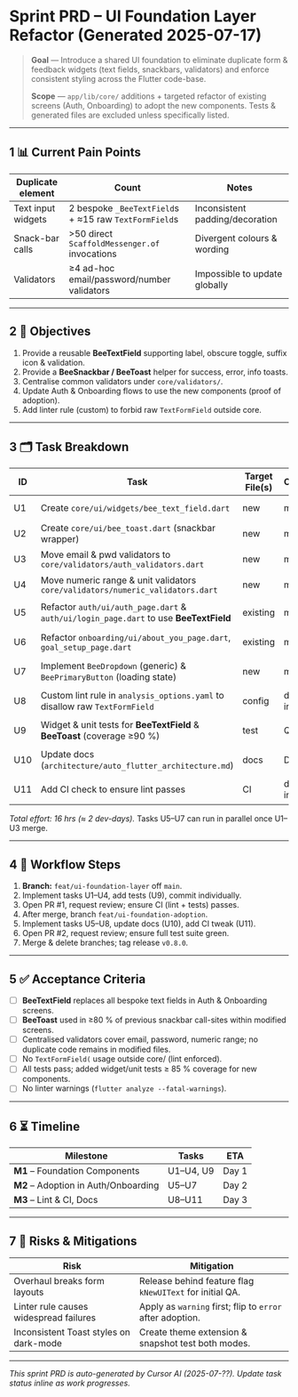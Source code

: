 # Sprint PRD – UI Foundation Layer Refactor (Generated 2025-07-17)

> **Goal** — Introduce a shared UI foundation to eliminate duplicate form &
> feedback widgets (text fields, snackbars, validators) and enforce consistent
> styling across the Flutter code-base.
>
> **Scope** — `app/lib/core/` additions + targeted refactor of existing screens
> (Auth, Onboarding) to adopt the new components. Tests & generated files are
> excluded unless specifically listed.

---

## 1 📊 Current Pain Points

| Duplicate element  | Count                                                 | Notes                           |
| ------------------ | ----------------------------------------------------- | ------------------------------- |
| Text input widgets | 2 bespoke `_BeeTextField`s + ≈15 raw `TextFormField`s | Inconsistent padding/decoration |
| Snack-bar calls    | >50 direct `ScaffoldMessenger.of` invocations         | Divergent colours & wording     |
| Validators         | ≥4 ad-hoc email/password/number validators            | Impossible to update globally   |

---

## 2 🎯 Objectives

1. Provide a reusable **BeeTextField** supporting label, obscure toggle, suffix
   icon & validation.
2. Provide a **BeeSnackbar / BeeToast** helper for success, error, info toasts.
3. Centralise common validators under `core/validators/`.
4. Update Auth & Onboarding flows to use the new components (proof of adoption).
5. Add linter rule (custom) to forbid raw `TextFormField` outside core.

---

## 3 🗂 Task Breakdown

| ID  | Task                                                                                  | Target File(s) | Owner     | Est. hrs | Status      | Dependencies |
| --- | ------------------------------------------------------------------------------------- | -------------- | --------- | -------- | ----------- | ------------ |
| U1  | Create `core/ui/widgets/bee_text_field.dart`                                          | new            | mobile    | 2        | ✅ Complete | —            |
| U2  | Create `core/ui/bee_toast.dart` (snackbar wrapper)                                    | new            | mobile    | 2        | ✅ Complete | —            |
| U3  | Move email & pwd validators to `core/validators/auth_validators.dart`                 | new            | mobile    | 1        | ✅ Complete | —            |
| U4  | Move numeric range & unit validators `core/validators/numeric_validators.dart`        | new            | mobile    | 1        | ✅ Complete | —            |
| U5  | Refactor `auth/ui/auth_page.dart` & `auth/ui/login_page.dart` to use **BeeTextField** | existing       | mobile    | 2        | ⚪ Planned  | U1-U3        |
| U6  | Refactor `onboarding/ui/about_you_page.dart`, `goal_setup_page.dart`                  | existing       | mobile    | 2        | ⚪ Planned  | U1-U4        |
| U7  | Implement `BeeDropdown` (generic) & `BeePrimaryButton` (loading state)                | new            | mobile    | 2        | ⚪ Planned  | —            |
| U8  | Custom lint rule in `analysis_options.yaml` to disallow raw `TextFormField`           | config         | dev-infra | 1        | ⚪ Planned  | U1           |
| U9  | Widget & unit tests for **BeeTextField** & **BeeToast** (coverage ≥90 %)              | test           | QA        | 2        | ⚪ Planned  | U1, U2       |
| U10 | Update docs (`architecture/auto_flutter_architecture.md`)                             | docs           | DX        | 1        | ⚪ Planned  | All          |
| U11 | Add CI check to ensure lint passes                                                    | CI             | dev-infra | 1        | ⚪ Planned  | U8           |

_Total effort: 16 hrs (≈ 2 dev-days)._ Tasks U5–U7 can run in parallel once
U1–U3 merge.

---

## 4 🔄 Workflow Steps

1. **Branch:** `feat/ui-foundation-layer` off `main`.
2. Implement tasks U1–U4, add tests (U9), commit individually.
3. Open PR #1, request review; ensure CI (lint + tests) passes.
4. After merge, branch `feat/ui-foundation-adoption`.
5. Implement tasks U5–U8, update docs (U10), add CI tweak (U11).
6. Open PR #2, request review; ensure full test suite green.
7. Merge & delete branches; tag release `v0.8.0`.

---

## 5 ✅ Acceptance Criteria

- [ ] **BeeTextField** replaces all bespoke text fields in Auth & Onboarding
      screens.
- [ ] **BeeToast** used in ≥80 % of previous snackbar call-sites within modified
      screens.
- [ ] Centralised validators cover email, password, numeric range; no duplicate
      code remains in modified files.
- [ ] No `TextFormField(` usage outside core/ (lint enforced).
- [ ] All tests pass; added widget/unit tests ≥ 85 % coverage for new
      components.
- [ ] No linter warnings (`flutter analyze --fatal-warnings`).

---

## 6 ⏳ Timeline

| Milestone                            | Tasks     | ETA   |
| ------------------------------------ | --------- | ----- |
| **M1** – Foundation Components       | U1–U4, U9 | Day 1 |
| **M2** – Adoption in Auth/Onboarding | U5–U7     | Day 2 |
| **M3** – Lint & CI, Docs             | U8–U11    | Day 3 |

---

## 7 🚧 Risks & Mitigations

| Risk                                   | Mitigation                                                |
| -------------------------------------- | --------------------------------------------------------- |
| Overhaul breaks form layouts           | Release behind feature flag `kNewUIText` for initial QA.  |
| Linter rule causes widespread failures | Apply as `warning` first; flip to `error` after adoption. |
| Inconsistent Toast styles on dark-mode | Create theme extension & snapshot test both modes.        |

---

_This sprint PRD is auto-generated by Cursor AI (2025-07-??). Update task status
inline as work progresses._
